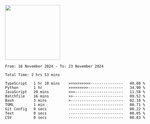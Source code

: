 <img height="180em" src="https://github-readme-stats-eight-theta.vercel.app/api?username=bkundev&show_icons=true&theme=radical&include_all_commits=true&count_private=true"/>
<!--START_SECTION:waka-->

```all_time
From: 16 November 2024 - To: 23 November 2024

Total Time: 2 hrs 53 mins

TypeScript   1 hr 10 mins    >>>>>>>>>>---------------   40.80 %
Python       1 hr            >>>>>>>>>----------------   34.90 %
JavaScript   20 mins         >>>----------------------   11.58 %
Batchfile    16 mins         >>-----------------------   09.52 %
Bash         3 mins          >------------------------   02.18 %
TOML         1 min           -------------------------   00.71 %
Git Config   0 secs          -------------------------   00.22 %
Text         0 secs          -------------------------   00.05 %
CSV          0 secs          -------------------------   00.03 %
```

<!--END_SECTION:waka-->